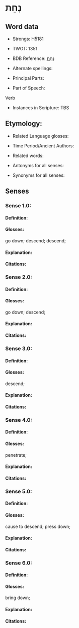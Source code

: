 # נָחֵת

<!-- Status: S2="NeedsEdits" -->
<!-- Lexica used for edits:   -->

## Word data

* Strongs: H5181

* TWOT: 1351

* BDB Reference: [נָחֵת](rc://en/bdb/dict/n.cy.aa)

* Alternate spellings:

* Principal Parts:

* Part of Speech:

Verb

* Instances in Scripture: TBS

## Etymology:

* Related Language glosses:

* Time Period/Ancient Authors:

* Related words:

* Antonyms for all senses:

* Synonyms for all senses:

## Senses

### Sense 1.0:

#### Definition:

#### Glosses:

go down; descend; descend; 

#### Explanation:

#### Citations:



### Sense 2.0:

#### Definition:

#### Glosses:

go down; descend; 

#### Explanation:

#### Citations:



### Sense 3.0:

#### Definition:

#### Glosses:

descend; 

#### Explanation:

#### Citations:



### Sense 4.0:

#### Definition:

#### Glosses:

penetrate; 

#### Explanation:

#### Citations:



### Sense 5.0:

#### Definition:

#### Glosses:

cause to descend; press down; 

#### Explanation:

#### Citations:



### Sense 6.0:

#### Definition:

#### Glosses:

bring down; 

#### Explanation:

#### Citations:



